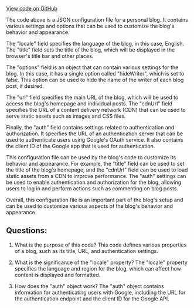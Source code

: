 [View code on GitHub](https://github.com/gaerongsalon/blog/config/metadata.example.json)

The code above is a JSON configuration file for a personal blog. It contains various settings and options that can be used to customize the blog's behavior and appearance. 

The "locale" field specifies the language of the blog, in this case, English. The "title" field sets the title of the blog, which will be displayed in the browser's title bar and other places. 

The "options" field is an object that can contain various settings for the blog. In this case, it has a single option called "hideWriter", which is set to false. This option can be used to hide the name of the writer of each blog post, if desired. 

The "url" field specifies the main URL of the blog, which will be used to access the blog's homepage and individual posts. The "cdnUrl" field specifies the URL of a content delivery network (CDN) that can be used to serve static assets such as images and CSS files. 

Finally, the "auth" field contains settings related to authentication and authorization. It specifies the URL of an authentication server that can be used to authenticate users using Google's OAuth service. It also contains the client ID of the Google app that is used for authentication. 

This configuration file can be used by the blog's code to customize its behavior and appearance. For example, the "title" field can be used to set the title of the blog's homepage, and the "cdnUrl" field can be used to load static assets from a CDN to improve performance. The "auth" settings can be used to enable authentication and authorization for the blog, allowing users to log in and perform actions such as commenting on blog posts. 

Overall, this configuration file is an important part of the blog's setup and can be used to customize various aspects of the blog's behavior and appearance.
## Questions: 
 1. What is the purpose of this code?
   This code defines various properties of a blog, such as its title, URL, and authentication settings.

2. What is the significance of the "locale" property?
   The "locale" property specifies the language and region for the blog, which can affect how content is displayed and formatted.

3. How does the "auth" object work?
   The "auth" object contains information for authenticating users with Google, including the URL for the authentication endpoint and the client ID for the Google API.